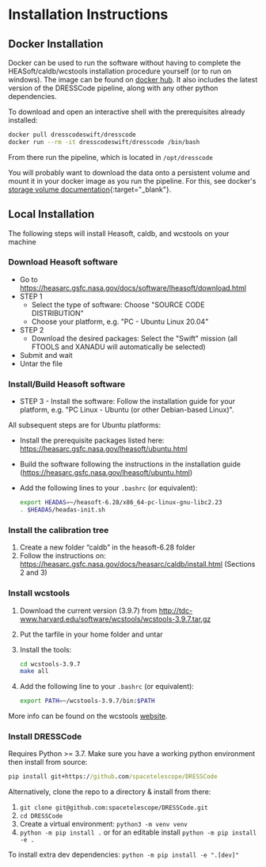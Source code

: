 # Installation Instructions

## Docker Installation

Docker can be used to run the software without having to complete the HEASoft/caldb/wcstools installation procedure yourself (or to run on windows). The image can be found on [docker hub](https://hub.docker.com/r/dresscodeswift/dresscode). It also includes the latest version of the DRESSCode pipeline, along with any other python dependencies.

To download and open an interactive shell with the prerequisites already installed:

```sh
docker pull dresscodeswift/dresscode
docker run --rm -it dresscodeswift/dresscode /bin/bash
```

From there run the pipeline, which is located in `/opt/dresscode`

You will probably want to download the data onto a persistent volume and mount it in your docker image as you run the pipeline. For this, see docker's [storage volume documentation](https://docs.docker.com/storage/volumes/){:target="_blank"}.

## Local Installation

The following steps will install Heasoft, caldb, and wcstools on your machine

### Download Heasoft software

- Go to <https://heasarc.gsfc.nasa.gov/docs/software/lheasoft/download.html>
- STEP 1
    - Select the type of software: Choose "SOURCE CODE DISTRIBUTION"
    - Choose your platform, e.g. "PC - Ubuntu Linux 20.04"
- STEP 2
    - Download the desired packages: Select the "Swift" mission (all FTOOLS and XANADU will automatically be selected)
- Submit and wait
- Untar the file

### Install/Build Heasoft software

- STEP 3 - Install the software: Follow the installation guide for your platform, e.g. "PC Linux - Ubuntu (or other Debian-based Linux)".

All subsequent steps are for Ubuntu platforms:

- Install the prerequisite packages listed here: <https://heasarc.gsfc.nasa.gov/lheasoft/ubuntu.html>
- Build the software following the instructions in the installation guide (<https://heasarc.gsfc.nasa.gov/lheasoft/ubuntu.html>)
- Add the following lines to your `.bashrc` (or equivalent):

    ```sh
    export HEADAS=~/heasoft-6.28/x86_64-pc-linux-gnu-libc2.23
    . $HEADAS/headas-init.sh
    ```

### Install the calibration tree

1. Create a new folder “caldb” in the heasoft-6.28 folder
2. Follow the instructions on: <https://heasarc.gsfc.nasa.gov/docs/heasarc/caldb/install.html> (Sections 2 and 3)

### Install wcstools

1. Download the current version (3.9.7) from <http://tdc-www.harvard.edu/software/wcstools/wcstools-3.9.7.tar.gz>
2. Put the tarfile in your home folder and untar
3. Install the tools:

    ```sh
    cd wcstools-3.9.7
    make all
    ```

4. Add the following line to your `.bashrc` (or equivalent):

    ```sh
    export PATH=~/wcstools-3.9.7/bin:$PATH
    ```

More info can be found on the wcstools <a href="http://tdc-www.harvard.edu/wcstools/" target="_blank">website</a>.

### Install DRESSCode

Requires Python >= 3.7. Make sure you have a working python environment then install from source:

```cmd
pip install git+https://github.com/spacetelescope/DRESSCode
```

Alternatively, clone the repo to a directory & install from there:

1. `git clone git@github.com:spacetelescope/DRESSCode.git`
2. `cd DRESSCode`
3. Create a virtual environment: `python3 -m venv venv`
4. `python -m pip install .` or for an editable install `python -m pip install -e .`

To install extra dev dependencies: `python -m pip install -e ".[dev]"`
